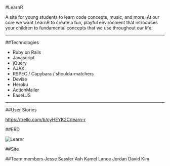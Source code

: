 #LearnR

A site for young students to learn code concepts, music, and more. At our core we want LearnR to create a fun, playful environment that introduces your children to fundamental concepts that we use throughout our life.

----------------
##Technologies

* Ruby on Rails
* Javascript
* jQuery
* AJAX
* RSPEC / Capybara / shoulda-matchers
* Devise
* Heroku
* ActionMailer
* Easel.JS

----------
##User Stories

https://trello.com/b/cyHEYK2C/learn-r

##ERD

![Learnr](https://raw.githubusercontent.com/lacostenycoder/Learn.R/development/learnrERDv2.png)

##Site

##Team members
Jesse Sessler
Ash Kamel
Lance Jordan
David Kim
